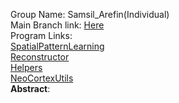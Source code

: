 Group Name: Samsil_Arefin(Individual)
<br>
Main Branch link: [Here](https://github.com/samsil2/neocortexapi_Samsil_Arefin/tree/master)
<br>
Program Links: <br>
[SpatialPatternLearning](https://github.com/samsil2/neocortexapi_Samsil_Arefin/blob/master/source/Samples/NeoCortexApiSample/SpatialPatternLearning.cs)
<br>
[Reconstructor](https://github.com/samsil2/neocortexapi_Samsil_Arefin/blob/master/source/NeoCortexApi/SPSdrReconstructor.cs)
<br>
[Helpers](https://github.com/samsil2/neocortexapi_Samsil_Arefin/blob/master/source/NeoCortexApi/Helpers.cs)
<br>
[NeoCortexUtils](https://github.com/samsil2/neocortexapi_Samsil_Arefin/blob/master/source/NeoCortexUtils/NeoCortexUtils.cs)
<br>
<b>Abstract</b>:

